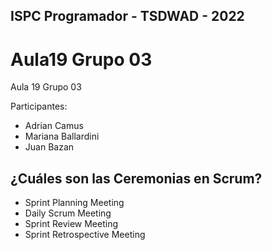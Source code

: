 ## ISPC Programador - TSDWAD - 2022
# Aula19 Grupo 03
Aula 19 Grupo 03

Participantes:

*   Adrian Camus
*   Mariana Ballardini
*  Juan Bazan  

## ¿Cuáles son las Ceremonias en Scrum?
- Sprint Planning Meeting
- Daily Scrum Meeting
- Sprint Review Meeting
- Sprint Retrospective Meeting
